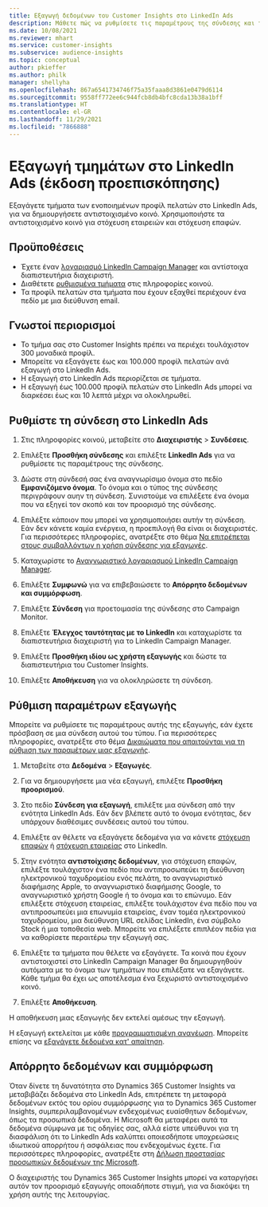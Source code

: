 ```yaml
---
title: Εξαγωγή δεδομένων του Customer Insights στο LinkedIn Ads
description: Μάθετε πώς να ρυθμίσετε τις παραμέτρους της σύνδεσης και της εξαγωγής στο LinkedIn Ads.
ms.date: 10/08/2021
ms.reviewer: mhart
ms.service: customer-insights
ms.subservice: audience-insights
ms.topic: conceptual
author: pkieffer
ms.author: philk
manager: shellyha
ms.openlocfilehash: 867a6541734746f75a35faaa8d3861e0479d6114
ms.sourcegitcommit: 9558ff772ee6c944fcb8db4bfc8cda13b38a1bff
ms.translationtype: HT
ms.contentlocale: el-GR
ms.lasthandoff: 11/29/2021
ms.locfileid: "7866888"
---
```

# <a name="export-segments-to-linkedin-ads-preview"></a>Εξαγωγή τμημάτων στο LinkedIn Ads (έκδοση προεπισκόπησης)

Εξαγάγετε τμήματα των ενοποιημένων προφίλ πελατών στο LinkedIn Ads, για να δημιουργήσετε αντιστοιχισμένο κοινό. Χρησιμοποιήστε τα αντιστοιχισμένο κοινό για στόχευση εταιρειών και στόχευση επαφών.

## <a name="prerequisites"></a>Προϋποθέσεις

-   Έχετε έναν [λογαριασμό LinkedIn Campaign Manager](https://business.linkedin.com/marketing-solutions/ads) και αντίστοιχα διαπιστευτήρια διαχειριστή.
-   Διαθέτετε [ρυθμισμένα τμήματα](segments.md) στις πληροφορίες κοινού.
-   Τα προφίλ πελατών στα τμήματα που έχουν εξαχθεί περιέχουν ένα πεδίο με μια διεύθυνση email.

## <a name="known-limitations"></a>Γνωστοί περιορισμοί

- Το τμήμα σας στο Customer Insights πρέπει να περιέχει τουλάχιστον 300 μοναδικά προφίλ. 
- Μπορείτε να εξαγάγετε έως και 100.000 προφίλ πελατών ανά εξαγωγή στο LinkedIn Ads.
- Η εξαγωγή στο LinkedIn Ads περιορίζεται σε τμήματα.
- Η εξαγωγή έως 100.000 προφίλ πελατών στο LinkedIn Ads μπορεί να διαρκέσει έως και 10 λεπτά μέχρι να ολοκληρωθεί. 

## <a name="set-up-the-connection-to-linkedin-ads"></a>Ρυθμίστε τη σύνδεση στο LinkedIn Ads

1. Στις πληροφορίες κοινού, μεταβείτε στο **Διαχειριστής** > **Συνδέσεις**.

1. Επιλέξτε **Προσθήκη σύνδεσης** και επιλέξτε **LinkedIn Ads** για να ρυθμίσετε τις παραμέτρους της σύνδεσης.

1. Δώστε στη σύνδεσή σας ένα αναγνωρίσιμο όνομα στο πεδίο **Εμφανιζόμενο όνομα**. Το όνομα και ο τύπος της σύνδεσης περιγράφουν αυην τη σύνδεση. Συνιστούμε να επιλέξετε ένα όνομα που να εξηγεί τον σκοπό και τον προορισμό της σύνδεσης.

1. Επιλέξτε κάποιον που μπορεί να χρησιμοποιήσει αυτήν τη σύνδεση. Εάν δεν κάνετε καμία ενέργεια, η προεπιλογή θα είναι οι διαχειριστές. Για περισσότερες πληροφορίες, ανατρέξτε στο θέμα [Να επιτρέπεται στους συμβαλλόντων η χρήση σύνδεσης για εξαγωγές](connections.md#allow-contributors-to-use-a-connection-for-exports).

1. Καταχωρίστε το [Αναγνωριστικό λογαριασμού LinkedIn Campaign Manager](https://www.linkedin.com/help/lms/answer/a424270).

1. Επιλέξτε **Συμφωνώ** για να επιβεβαιώσετε το **Απόρρητο δεδομένων και συμμόρφωση**.

1. Επιλέξτε **Σύνδεση** για προετοιμασία της σύνδεσης στο Campaign Monitor.

1. Επιλέξτε **Έλεγχος ταυτότητας με το LinkedIn** και καταχωρίστε τα διαπιστευτήρια διαχειριστή για το LinkedIn Campaign Manager.

1. Επιλέξτε **Προσθήκη ιδίου ως χρήστη εξαγωγής** και δώστε τα διαπιστευτήρια του Customer Insights.

1. Επιλέξτε **Αποθήκευση** για να ολοκληρώσετε τη σύνδεση.

## <a name="configure-an-export"></a>Ρύθμιση παραμέτρων εξαγωγής

Μπορείτε να ρυθμίσετε τις παραμέτρους αυτής της εξαγωγής, εάν έχετε πρόσβαση σε μια σύνδεση αυτού του τύπου. Για περισσότερες πληροφορίες, ανατρέξτε στο θέμα [Δικαιώματα που απαιτούνται για τη ρύθμιση των παραμέτρων μιας εξαγωγής](export-destinations.md#set-up-a-new-export).

1. Μεταβείτε στα **Δεδομένα** > **Εξαγωγές**.

1. Για να δημιουργήσετε μια νέα εξαγωγή, επιλέξτε **Προσθήκη προορισμού**.

1. Στο πεδίο **Σύνδεση για εξαγωγή**, επιλέξτε μια σύνδεση από την ενότητα LinkedIn Ads. Εάν δεν βλέπετε αυτό το όνομα ενότητας, δεν υπάρχουν διαθέσιμες συνδέσεις αυτού του τύπου.

1. Επιλέξτε αν θέλετε να εξαγάγετε δεδομένα για να κάνετε [στόχευση επαφών](https://business.linkedin.com/marketing-solutions/ad-targeting/contact-targeting) ή [στόχευση εταιρείας](https://business.linkedin.com/marketing-solutions/ad-targeting/account-targeting) στο LinkedIn. 

1. Στην ενότητα **αντιστοίχισης δεδομένων**, για στόχευση επαφών, επιλέξτε τουλάχιστον ένα πεδίο που αντιπροσωπεύει τη διεύθυνση ηλεκτρονικού ταχυδρομείου ενός πελάτη, το αναγνωριστικό διαφήμισης Apple, το αναγνωριστικό διαφήμισης Google, το αναγνωριστικό χρήστη Google ή το όνομα και το επώνυμο. Εάν επιλέξετε στόχευση εταιρείας, επιλέξτε τουλάχιστον ένα πεδίο που να αντιπροσωπεύει μια επωνυμία εταιρείας, έναν τομέα ηλεκτρονικού ταχυδρομείου, μια διεύθυνση URL σελίδας LinkedIn, ένα σύμβολο Stock ή μια τοποθεσία web. Μπορείτε να επιλέξετε επιπλέον πεδία για να καθορίσετε περαιτέρω την εξαγωγή σας. 

1. Επιλέξτε τα τμήματα που θέλετε να εξαγάγετε. Τα κοινά που έχουν αντιστοιχιστεί στο LinkedIn Campaign Manager θα δημιουργηθούν αυτόματα με το όνομα των τμημάτων που επιλέξατε να εξαγάγετε. Κάθε τμήμα θα έχει ως αποτέλεσμα ένα ξεχωριστό αντιστοιχισμένο κοινό. 

1. Επιλέξτε **Αποθήκευση**.

Η αποθήκευση μιας εξαγωγής δεν εκτελεί αμέσως την εξαγωγή.

Η εξαγωγή εκτελείται με κάθε [προγραμματισμένη ανανέωση](system.md#schedule-tab). Μπορείτε επίσης να [εξαγάγετε δεδομένα κατ' απαίτηση](export-destinations.md#run-exports-on-demand). 


## <a name="data-privacy-and-compliance"></a>Απόρρητο δεδομένων και συμμόρφωση

Όταν δίνετε τη δυνατότητα στο Dynamics 365 Customer Insights να μεταβιβάζει δεδομένα στο LinkedIn Ads, επιτρέπετε τη μεταφορά δεδομένων εκτός του ορίου συμμόρφωσης για το Dynamics 365 Customer Insights, συμπεριλαμβανομένων ενδεχομένως ευαίσθητων δεδομένων, όπως τα προσωπικά δεδομένα. Η Microsoft θα μεταφέρει αυτά τα δεδομένα σύμφωνα με τις οδηγίες σας, αλλά είστε υπεύθυνοι για τη διασφάλιση ότι το LinkedIn Ads καλύπτει οποιεσδήποτε υποχρεώσεις ιδιωτικού απορρήτου ή ασφάλειας που ενδεχομένως έχετε. Για περισσότερες πληροφορίες, ανατρέξτε στη [Δήλωση προστασίας προσωπικών δεδομένων της Microsoft](https://go.microsoft.com/fwlink/?linkid=396732).

Ο διαχειριστής του Dynamics 365 Customer Insights μπορεί να καταργήσει αυτόν τον προορισμό εξαγωγής οποιαδήποτε στιγμή, για να διακόψει τη χρήση αυτής της λειτουργίας.
